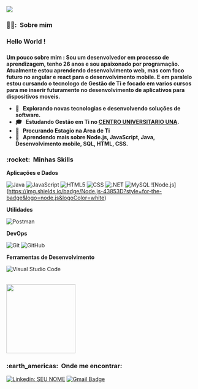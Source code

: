 
![](https://komarev.com/ghpvc/?username=luanvictorms&color=006bed)

<h3> 👨‍🦲: &nbsp;Sobre mim </h3>
<h3> Hello World ! <h3>

<h4> Um pouco sobre mim :
Sou um desenvolvedor em processo de aprendizagem, tenho 26 anos e sou apaixonado por programação. Atualmente estou aprendendo desenvolvimento web, mas com foco futuro no angular e react para o desenvolvimento mobile. E em paralelo estou cursando o tecnologo de Gestão de Ti e focado em varios cursos para me inserir futuramente no desenvolvimento de aplicativos para dispositivos moveis.

- 🤔 &nbsp; Explorando novas tecnologias e desenvolvendo soluções de software.
- 🎓 &nbsp; Estudando **Gestão em Ti** no <a href="https://www.una.br/">CENTRO UNIVERSITARIO UNA</a>.
- 💼 &nbsp; Procurando Estagio na Area de Ti
- 🌱 &nbsp; Aprendendo mais sobre **Node.js, JavaScript, Java, Desenvolvimento mobile, SQL, HTML, CSS**.

<h3> :rocket: &nbsp;Minhas Skills </h3>

**Aplicações e Dados**

  
  ![Java](https://img.shields.io/badge/-Java-333333?style=flat&logo=Java&logoColor=007396)
  ![JavaScript](https://img.shields.io/badge/JavaScript-323330?style=for-the-badge&logo=javascript&logoColor=F7DF1E)
  ![HTML5](https://img.shields.io/badge/-HTML5-333333?style=flat&logo=HTML5)
  ![CSS](https://img.shields.io/badge/-CSS-333333?style=flat&logo=CSS3&logoColor=1572B6)
  ![.NET](https://img.shields.io/badge/.NET-5C2D91?style=for-the-badge&logo=.net&logoColor=white)
  ![MySQL](https://img.shields.io/badge/-MySQL-333333?style=flat&logo=mysql)
  ![Node.js] (https://img.shields.io/badge/Node.js-43853D?style=for-the-badge&logo=node.js&logoColor=white)
  
**Utilidades**

  ![Postman](https://img.shields.io/badge/-Postman-333333?style=flat&logo=postman)

**DevOps**

  ![Git](https://img.shields.io/badge/-Git-333333?style=flat&logo=git)
  ![GitHub](https://img.shields.io/badge/-GitHub-333333?style=flat&logo=github)


**Ferramentas de Desenvolvimento**

  ![Visual Studio Code](https://img.shields.io/badge/-Visual%20Studio%20Code-333333?style=flat&logo=visual-studio-code&logoColor=007ACC)

<br/>

<a href="https://github.com/luanvictorms">
  <img height="180em" src="https://github-readme-stats.vercel.app/api?username=luanvictorms&theme=dracula&show_icons=true" />
</a>

<br/>

<h3> :earth_americas: &nbsp;Onde me encontrar: </h3> 

[![Linkedin: SEU NOME](https://img.shields.io/badge/-LuanVictor-blue?style=flat-square&logo=Linkedin&logoColor=white&link=LINK-DO-SEU-LINKEDIN)](https://www.linkedin.com/in/luan-victor-61756518b/)
[![Gmail Badge](https://img.shields.io/badge/-luanvictorms@gmail.com-006bed?style=flat-square&logo=Gmail&logoColor=white&link=mailto:luanvictorms@gmail.com)](mailto:luanvictorms@gmail.com)
